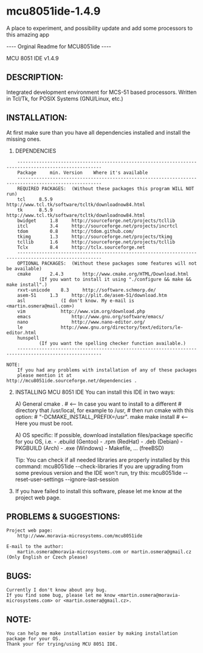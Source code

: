 # mcu8051ide-1.4.9
A place to experiment, and possibility update and add some processors to this amazing app 

---- Orginal Readme for MCU8051ide ----

MCU 8051 IDE v1.4.9

DESCRIPTION:
-------------

Integrated development environment for MCS-51 based processors.
Written in Tcl/Tk, for POSIX Systems (GNU/Linux, etc.)



INSTALLATION:
--------------

At first make sure than you have all dependencies installed and install the missing ones.

1) DEPENDENCIES
```
	-----------------------------------------------------------------------------------------------------
	Package		min. Version	Where it's available
	-----------------------------------------------------------------------------------------------------
	REQUIRED PACKAGES:	(Without these packages this program WILL NOT run)
	tcl		8.5.9		http://www.tcl.tk/software/tcltk/downloadnow84.html
	tk		8.5.9		http://www.tcl.tk/software/tcltk/downloadnow84.html
	bwidget		1.8		http://sourceforge.net/projects/tcllib
	itcl		3.4		http://sourceforge.net/projects/incrtcl
	tdom		0.8		http://tdom.github.com/
	tkimg		1.3		http://sourceforge.net/projects/tkimg
	tcllib		1.6		http://sourceforge.net/projects/tcllib
	Tclx		8.4		http://tclx.sourceforge.net
	-----------------------------------------------------------------------------------------------------
	OPTIONAL PACKAGES:	(Without these packages some features will not be available)
	cmake		2.4.3		http://www.cmake.org/HTML/Download.html
			(If you want to install it using "./configure && make && make install".)
	rxvt-unicode	8.3		http://software.schmorp.de/
	asem-51		1.3		http://plit.de/asem-51/download.htm
	asl				(I don't know. My e-mail is <martin.osmera@mail.com>)
	vim				http://www.vim.org/download.php
	emacs				http://www.gnu.org/software/emacs/
	nano				http://www.nano-editor.org/
	le				http://www.gnu.org/directory/text/editors/le-editor.html
	hunspell
			(If you want the spelling checker function available.)
	-----------------------------------------------------------------------------------------------------
```
	NOTE:
		If you had any problems with installation of any of these packages
		please mention it at http://mcu8051ide.sourceforge.net/dependencies .

2) INSTALLING MCU 8051 IDE
	You can install this IDE in two ways:

	A) General
		cmake .		# <-- In case you want to install to a different
				#     directory that /usr/local, for example to /usr,
				#     then run cmake with this option:
				#     "-DCMAKE_INSTALL_PREFIX=/usr".
		make
		make install	# <-- Here you must be root.

	A) OS specific:
		If possible, download installation files/package specific for you OS, i.e.
			- .ebuild (Gentoo)
			- .rpm (RedHat)
			- .deb (Debian)
			- PKGBUILD (Arch)
			- .exe (Windows)
			- Makefile, ... (freeBSD)

	Tip:
		You can check if all needed libraries are properly installed by this command:
		mcu8051ide --check-libraries
		If you are upgrading from some previous version and the IDE won't run, try this:
		mcu8051ide --reset-user-settings --ignore-last-session

3) If you have failed to install this software, please let me know at the project web page.


PROBLEMS & SUGGESTIONS:
-----------------------

	Project web page:
		http://www.moravia-microsystems.com/mcu8051ide

	E-mail to the author:
		martin.osmera@moravia-microsystems.com or martin.osmera@gmail.cz (Only English or Czech please)


BUGS:
------
	Currently I don't know about any bug.
	If you find some bug, please let me know <martin.osmera@moravia-microsystems.com> or <martin.osmera@gmail.cz>.

NOTE:
-----
	You can help me make installation easier by making installation package for your OS.
	Thank your for trying/using MCU 8051 IDE.
